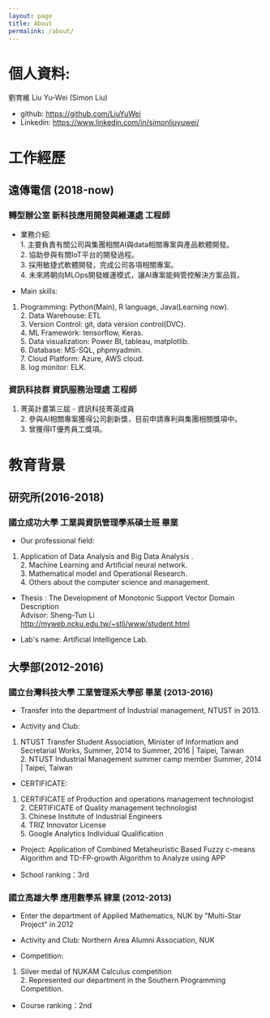 ```yaml
---
layout: page
title: About
permalink: /about/
---
```


# 個人資料:
劉育維 Liu Yu-Wei (Simon Liu) 
* github: https://github.com/LiuYuWei
* Linkedin: https://www.linkedin.com/in/simonliuyuwei/

# 工作經歷

## 遠傳電信 (2018-now)
### 轉型辦公室 新科技應用開發與維運處 工程師

* 業務介紹:
<br>1. 主要負責有關公司與集團相關AI與data相關專案與產品軟體開發。
<br>2. 協助參與有關IoT平台的開發過程。
<br>3. 採用敏捷式軟體開發，完成公司各項相關專案。
<br>4. 未來將朝向MLOps開發維運模式，讓AI專案能夠管控解決方案品質。

* Main skills:
1. Programming: Python(Main), R language, Java(Learning now).
<br>2. Data Warehouse: ETL
<br>3. Version Control: git, data version control(DVC).
<br>4. ML Framework: tensorflow, Keras.
<br>5. Data visualization: Power BI, tableau, matplotlib.
<br>6. Database: MS-SQL, phpmyadmin.
<br>7. Cloud Platform: Azure, AWS cloud.
<br>8. log monitor: ELK.

### 資訊科技群 資訊服務治理處 工程師

1. 菁英計畫第三屆 - 資訊科技菁英成員 
<br>2. 參與AI相關專案獲得公司創新獎，目前申請專利與集團相關獎項中。 
<br>3. 曾獲得IT優秀員工獎項。

# 教育背景

## 研究所(2016-2018)
### 國立成功大學 工業與資訊管理學系碩士班 畢業

* Our professional field:
1. Application of Data Analysis and Big Data Analysis .
<br>2. Machine Learning and Artificial neural network.
<br>3. Mathematical model and Operational Research.
<br>4. Others about the computer science and management.

* Thesis : 
The Development of Monotonic Support Vector Domain Description
<br>Advisor: Sheng-Tun Li
<br>http://myweb.ncku.edu.tw/~stli/www/student.html

* Lab's name: Artificial Intelligence Lab.

## 大學部(2012-2016)
### 國立台灣科技大學 工業管理系大學部 畢業 (2013-2016)
* Transfer into the department of Industrial management, NTUST in 2013.

* Activity and Club:
1. NTUST Transfer Student Association, Minister of Information and Secretarial Works, Summer, 2014 to Summer, 2016 | Taipei, Taiwan
<br>2. NTUST Industrial Management summer camp member
Summer, 2014 | Taipei, Taiwan

* CERTIFICATE:
1. CERTIFICATE of Production and operations management technologist
<br>2. CERTIFICATE of Quality management technologist
<br>3. Chinese Institute of Industrial Engineers
<br>4. TRIZ Innovator License
<br>5. Google Analytics Individual Qualification

* Project:
Application of Combined Metaheuristic Based Fuzzy c-means Algorithm and TD-FP-growth Algorithm to Analyze using APP

* School ranking：3rd

### 國立高雄大學 應用數學系 肄業 (2012-2013)
* Enter the department of Applied Mathematics, NUK by "Multi-Star Project" in 2012 

* Activity and Club:
Northern Area Alumni Association, NUK

* Competition:
1. Silver medal of NUKAM Calculus competition
<br>2. Represented our department in the Southern Programming Competition.

* Course ranking：2nd
